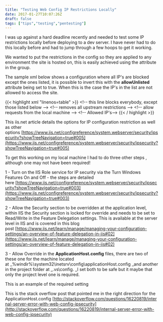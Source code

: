 ```yaml
---
title: "Testing Web Config IP Restrictions Locally"
date: 2017-01-27T10:07:26Z
draft: false
tags: ["tips","testing","pentesting"]
---
```


I was up against a hard deadline recently and needed to test some IP restrictions locally before deploying to a dev server. I have never had to do this locally before and had to jump through a few hoops to get it working. 

We wanted to put the restrictions in the config so they are applied to any environment the site is hosted on, this is easily achieved using the **<ipSecurity>** attribute in the **<security>** group. 

The sample xml below shows a configuration where all IP's are blocked except the ones listed, it is possible to invert this with the **allowUnlisted** attribute being set to true. When this is the case the IP's in the list are not allowed to access the site.

{{< highlight xml "linenos=table" >}}
    <security>
      <ipSecurity allowUnlisted="false" denyAction="Forbidden">
        <!\-\- this line blocks everybody, except those listed below -->
        <!\-\- removes all upstream restrictions -->
        <clear/>
        <!\-\- allow requests from the local machine -->
        <add ipAddress="127.0.0.1" allowed="true"/>
        <!\-\- Allowed IP's-->
        <add allowed="true" ipAddress="0.0.0.0" subnetMask="255.255.0.0" />
      </ipSecurity>
    </security>
{{< / highlight >}}

This iis.net article details the options for IP configuration restriction as well as other options [https://www.iis.net/configreference/system.webserver/security/ipsecurity?showTreeNavigation=true#005](https://www.iis.net/configreference/system.webserver/security/ipsecurity?showTreeNavigation=true#005)

To get this working on my local machine I had to do three other steps , although one may not have been required!

1 - Turn on the IIS Role service for IP security via the Turn Windows Features On and Off - the steps are detailed here [https://www.iis.net/configreference/system.webserver/security/ipsecurity?showTreeNavigation=true#003](https://www.iis.net/configreference/system.webserver/security/ipsecurity?showTreeNavigation=true#003)

2 - Allow the Security section to be overridden at the application level, within IIS the Security section is locked for override and needs to be set to Read/Write in the Feature Delegation settings. This is available at the server level in IIS and is covered in this blog post [https://www.iis.net/learn/manage/managing-your-configuration-settings/an-overview-of-feature-delegation-in-iis#02](https://www.iis.net/learn/manage/managing-your-configuration-settings/an-overview-of-feature-delegation-in-iis#02)

3 - Allow Override in the **ApplicationHost.config** files, there are two of these one for the machine located at _%windir%\\system32\\inetsrv\\config\\applicationHost.config _and another in the project folder at _.vs\\config. _I set both to be safe but it maybe that only the project level one is required.

This is an example of the required setting 

<section name="ipSecurity" overrideModeDefault="Allow" />

This is the stack overflow post that pointed me in the right direction for the ApplicationHost.config [http://stackoverflow.com/questions/16220819/internal-server-error-with-web-config-ipsecurity](http://stackoverflow.com/questions/16220819/internal-server-error-with-web-config-ipsecurity)